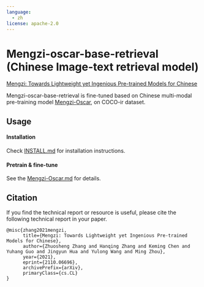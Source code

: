```yaml
---
language: 
  - zh
license: apache-2.0
---
```

# Mengzi-oscar-base-retrieval (Chinese Image-text retrieval model)

[Mengzi: Towards Lightweight yet Ingenious Pre-trained Models for Chinese](https://arxiv.org/abs/2110.06696)

Mengzi-oscar-base-retrieval is fine-tuned based on Chinese multi-modal pre-training model [Mengzi-Oscar](https://github.com/Langboat/Mengzi/blob/main/Mengzi-Oscar.md), on COCO-ir dataset.


## Usage
#### Installation
Check [INSTALL.md](https://github.com/microsoft/Oscar/blob/master/INSTALL.md) for installation instructions.

#### Pretrain & fine-tune
See the [Mengzi-Oscar.md](https://github.com/Langboat/Mengzi/blob/main/Mengzi-Oscar.md) for details.

## Citation
If you find the technical report or resource is useful, please cite the following technical report in your paper.
```
@misc{zhang2021mengzi,
      title={Mengzi: Towards Lightweight yet Ingenious Pre-trained Models for Chinese}, 
      author={Zhuosheng Zhang and Hanqing Zhang and Keming Chen and Yuhang Guo and Jingyun Hua and Yulong Wang and Ming Zhou},
      year={2021},
      eprint={2110.06696},
      archivePrefix={arXiv},
      primaryClass={cs.CL}
}
```